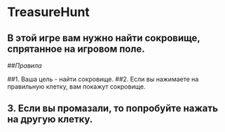 #  **TreasureHunt**
## В этой игре вам нужно найти сокровище, спрятанное на игровом поле.

##*Правила*

##1. Ваша цель - найти сокровище.
##2. Если вы нажимаете на правильную клетку, вам покажут сокровище.
## 3. Если вы промазали, то попробуйте нажать на другую клетку.
